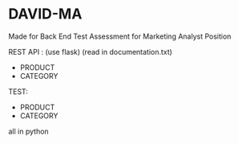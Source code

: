 # DAVID-MA
Made for Back End Test Assessment for Marketing Analyst Position

REST API : (use flask)
(read in documentation.txt)
- PRODUCT
- CATEGORY

TEST:
- PRODUCT
- CATEGORY

all in python
